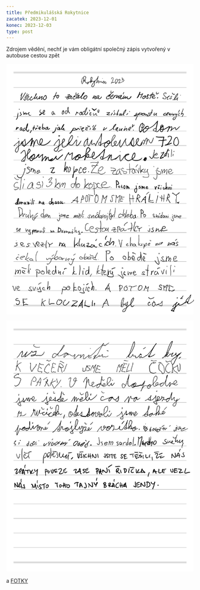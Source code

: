 ```yaml
---
title: Předmikulášská Rokytnice
zacatek: 2023-12-01
konec: 2023-12-03
type: post
---
```

Zdrojem vědění, nechť je vám ﻿obligátní společný zápis vytvořený v autobuse cestou zpět

![](rokytnice-2023_1.jpg)

![](rokytnice-2023_2.jpg)

a﻿ [FOTKY](https://eu.zonerama.com/vlci-keblany/1303470?secret=R29V8G02MMYv0gPl94klH1g49)